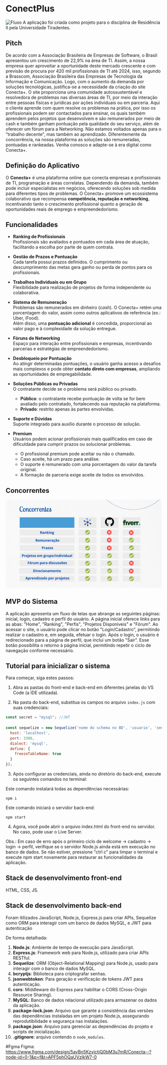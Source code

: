 # ConectPlus
![Fluxo](GrowUp.png)
A aplicação foi criada como projeto para o disciplina de Residência II pela Universidade Tiradentes.

## Pitch

De acordo com a Associação Brasileira de Empresas de Software, o Brasil apresentou um crescimento de 22,9% na área de TI. Assim, a nossa empresa quer aproveitar a oportunidade deste mercado crescente e com previsão de procura por 420 mil profissionais de TI até 2024, isso, segundo a Brasscom, Associação Brasileira das Empresas de Tecnologia da Informação e Comunicação. Logo, com o aumento da demanda por soluções tecnológicas, justifica-se a necessidade da criação do site Conecta+. O site proporciona uma comunidade autossustentável e resolvedora de problemas nas diversas áreas de TI, por meio da interação entre pessoas físicas e jurídicas por ações individuais ou em parceria. Aqui o cliente aprende com quem resolve os problemas na prática, por isso os profissionais podem ser contactados para ensinar, os quais também aprendem pelos projetos que desenvolvem e são remunerados por meio de cash e também ganham pontuação pela qualidade do seu serviço, além de oferecer um fórum para a Networking. Não estamos voltados apenas para o "trabalho decente", mas também ao aprendizado. Diferentemente da concorrência, na nossa plataforma as soluções são remuneradas, pontuadas e rankeadas. Venha conosco e adapte-se à era digital como Conecta+.

## Definição do Aplicativo
O **Conecta+** é uma plataforma online que conecta empresas e profissionais de TI, programação e áreas correlatas. Dependendo da demanda, também pode incluir especialistas em negócios, oferecendo soluções sob medida para diferentes tipos de problemas. O Conecta+ promove um ecossistema colaborativo que recompensa **competência, reputação e networking**, incentivando tanto o crescimento profissional quanto a geração de oportunidades reais de emprego e empreendedorismo.

## Funcionalidades

- **Ranking de Profissionais**  
  Profissionais são avaliados e pontuados em cada área de atuação, facilitando a escolha por parte de quem contrata.

- **Gestão de Prazos e Pontuação**  
  Cada tarefa possui prazos definidos. O cumprimento ou descumprimento das metas gera ganho ou perda de pontos para os profissionais.

- **Trabalhos Individuais ou em Grupo**  
  Flexibilidade para realização de projetos de forma independente ou colaborativa.

- **Sistema de Remuneração**  
  Problemas são remunerados em dinheiro (*cash*). O Conecta+ retém uma porcentagem do valor, assim como outros aplicativos de referência (ex.: Uber, iFood).  
  Além disso, uma **pontuação adicional** é concedida, proporcional ao valor pago e à complexidade da solução entregue.

- **Fóruns de Networking**  
  Espaço para interação entre profissionais e empresas, incentivando parcerias e estratégias de empreendedorismo.

- **Desbloqueio por Pontuação**  
  Ao atingir determinadas pontuações, o usuário ganha acesso a desafios mais complexos e pode obter **contato direto com empresas**, ampliando as oportunidades de empregabilidade.

- **Soluções Públicas ou Privadas**  
  O contratante decide se o problema será público ou privado.  
  - **Público**: o contratante recebe pontuação de volta se for bem avaliado pelo contratado, fortalecendo sua reputação na plataforma.  
  - **Privado**: restrito apenas às partes envolvidas.

- **Suporte e Dúvidas**  
  Suporte integrado para auxílio durante o processo de solução.

- **Premium**  
  Usuários podem acionar profissionais mais qualificados em caso de dificuldade para cumprir prazos ou solucionar problemas.  
  - O profissional premium pode aceitar ou não o chamado.  
  - Caso aceite, há um prazo para análise.  
  - O suporte é remunerado com uma porcentagem do valor da tarefa original.  
  - A formação de parceria exige aceite de todos os envolvidos.
 
## Concorrentes 
![Fluxo](ConectaMais_Concorrentes.jpg)


## MVP do Sistema

A aplicação apresenta um fluxo de telas que abrange as seguintes páginas: inicial, login, cadastro e perfil do usuário. A página inicial oferece links para as abas: "Home", "Ranking", "Perfis", "Projetos Disponíveis" e "Fórum". Ao acessar o site, o usuário pode clicar no botão "Login/Cadastro", permitindo realizar o cadastro e, em seguida, efetuar o login. Após o login, o usuário é redirecionado para a página de perfil, que inclui um botão "Sair". Esse botão possibilita o retorno à página inicial, permitindo repetir o ciclo de navegação conforme necessário.

## Tutorial para inicializar o sistema

Para começar, siga estes passos:

1. Abra as pastas do front-end e back-end em diferentes janelas do VS Code (a IDE utilizada).

2. Na pasta do back-end, substitua os campos no arquivo `index.js` com suas credenciais:

```javascript
const secret = "mysql"; //JWT

const sequelize = new Sequelize('nome do schema no BD', 'usuario', 'senha do BD', {
  host: 'localhost',
  port: 3306,
  dialect: 'mysql',
  define: {
    freezeTableName: true
  }
});
```
3. Após configurar as credenciais, ainda no diretório do back-end, execute os seguintes comandos no terminal:

Este comando instalará todas as dependências necessárias: 
```
npm i
```

Este comando iniciará o servidor back-end:
```
npm start
```

4. Agora, você pode abrir o arquivo index.html do front-end no servidor. No caso, pode usar o Live Server.

Obs.: Em caso de erro após o primeiro ciclo de welcome -> cadastro -> login -> perfil, verifique se o servidor Node.js ainda está em execução no banco de dados. Se não estiver, pressione "ctrl c" para limpar o terminal e execute npm start novamente para restaurar as funcionalidades da aplicação.

## Stack de desenvolvimento front-end
HTML, CSS, JS.

## Stack de desenvolvimento back-end
Foram itilizados JavaScript, Node.js, Express.js para criar APIs, Sequelize como ORM para interagir com um banco de dados MySQL, e JWT para autenticação

De forma detalhada:

1. **Node.js**: Ambiente de tempo de execução para JavaScript.
2. **Express.js**: Framework web para Node.js, utilizado para criar APIs RESTful.
3. **Sequelize**: ORM (Object-Relational Mapping) para Node.js, usado para interagir com o banco de dados MySQL.
4. **bcryptjs**: Biblioteca para criptografar senhas.
5. **jsonwebtoken**: Para geração e verificação de tokens JWT para autenticação.
6. **cors**: Middleware do Express para habilitar o CORS (Cross-Origin Resource Sharing).
7. **MySQL**: Banco de dados relacional utilizado para armazenar os dados da aplicação.
8. **package-lock.json**: Arquivo que garante a consistência das versões das dependências instaladas em um projeto Node.js, assegurando reprodutibilidade e segurança nas instalações.
9. **package.json**: Arquivo para gerenciar as dependências do projeto e scripts de inicialização.
10. **.gitignore**: arquivo contendo o `node_modules`.

#Fgma
Figma: https://www.figma.com/design/5ayBn5KzvjctjQ0bM3u7mR/Conecta--?node-id=0-1&p=f&t=APF5phOQaUVzIkW7-0
